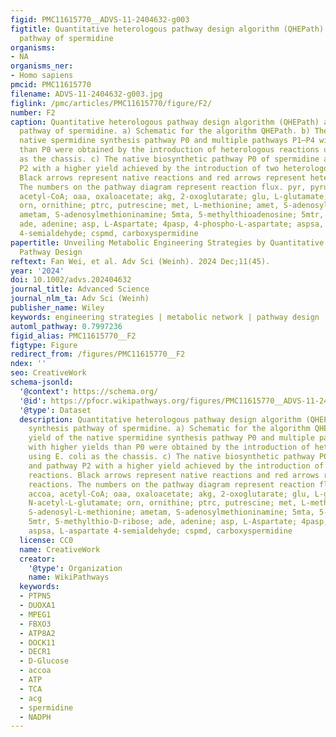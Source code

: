 ```yaml
---
figid: PMC11615770__ADVS-11-2404632-g003
figtitle: Quantitative heterologous pathway design algorithm (QHEPath) and the synthesis
  pathway of spermidine
organisms:
- NA
organisms_ner:
- Homo sapiens
pmcid: PMC11615770
filename: ADVS-11-2404632-g003.jpg
figlink: /pmc/articles/PMC11615770/figure/F2/
number: F2
caption: Quantitative heterologous pathway design algorithm (QHEPath) and the synthesis
  pathway of spermidine. a) Schematic for the algorithm QHEPath. b) The yield of the
  native spermidine synthesis pathway P0 and multiple pathways P1–P4 with higher yields
  than P0 were obtained by the introduction of heterologous reactions using E. coli
  as the chassis. c) The native biosynthetic pathway P0 of spermidine and pathway
  P2 with a higher yield achieved by the introduction of two heterologous reactions.
  Black arrows represent native reactions and red arrows represent heterologous reactions.
  The numbers on the pathway diagram represent reaction flux. pyr, pyruvate; accoa,
  acetyl‐CoA; oaa, oxaloacetate; akg, 2‐oxoglutarate; glu, L‐glutamate; acglu, N‐acetyl‐L‐glutamate;
  orn, ornithine; ptrc, putrescine; met, L‐methionine; amet, S‐adenosyl‐L‐methionine;
  ametam, S‐adenosylmethioninamine; 5mta, 5‐methylthioadenosine; 5mtr, 5‐methylthio‐D‐ribose;
  ade, adenine; asp, L‐Aspartate; 4pasp, 4‐phospho‐L‐aspartate; aspsa, L‐aspartate
  4‐semialdehyde; cspmd, carboxyspermidine
papertitle: Unveiling Metabolic Engineering Strategies by Quantitative Heterologous
  Pathway Design
reftext: Fan Wei, et al. Adv Sci (Weinh). 2024 Dec;11(45).
year: '2024'
doi: 10.1002/advs.202404632
journal_title: Advanced Science
journal_nlm_ta: Adv Sci (Weinh)
publisher_name: Wiley
keywords: engineering strategies | metabolic network | pathway design
automl_pathway: 0.7997236
figid_alias: PMC11615770__F2
figtype: Figure
redirect_from: /figures/PMC11615770__F2
ndex: ''
seo: CreativeWork
schema-jsonld:
  '@context': https://schema.org/
  '@id': https://pfocr.wikipathways.org/figures/PMC11615770__ADVS-11-2404632-g003.html
  '@type': Dataset
  description: Quantitative heterologous pathway design algorithm (QHEPath) and the
    synthesis pathway of spermidine. a) Schematic for the algorithm QHEPath. b) The
    yield of the native spermidine synthesis pathway P0 and multiple pathways P1–P4
    with higher yields than P0 were obtained by the introduction of heterologous reactions
    using E. coli as the chassis. c) The native biosynthetic pathway P0 of spermidine
    and pathway P2 with a higher yield achieved by the introduction of two heterologous
    reactions. Black arrows represent native reactions and red arrows represent heterologous
    reactions. The numbers on the pathway diagram represent reaction flux. pyr, pyruvate;
    accoa, acetyl‐CoA; oaa, oxaloacetate; akg, 2‐oxoglutarate; glu, L‐glutamate; acglu,
    N‐acetyl‐L‐glutamate; orn, ornithine; ptrc, putrescine; met, L‐methionine; amet,
    S‐adenosyl‐L‐methionine; ametam, S‐adenosylmethioninamine; 5mta, 5‐methylthioadenosine;
    5mtr, 5‐methylthio‐D‐ribose; ade, adenine; asp, L‐Aspartate; 4pasp, 4‐phospho‐L‐aspartate;
    aspsa, L‐aspartate 4‐semialdehyde; cspmd, carboxyspermidine
  license: CC0
  name: CreativeWork
  creator:
    '@type': Organization
    name: WikiPathways
  keywords:
  - PTPN5
  - DUOXA1
  - MPEG1
  - FBXO3
  - ATP8A2
  - DOCK11
  - DECR1
  - D-Glucose
  - accoa
  - ATP
  - TCA
  - acg
  - spermidine
  - NADPH
---
```

